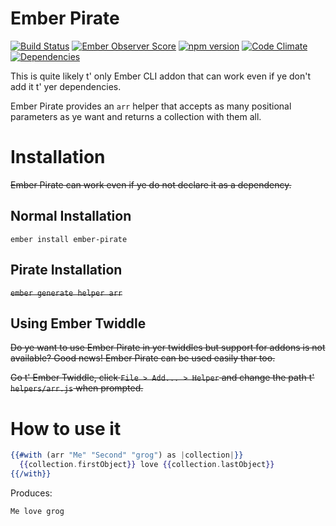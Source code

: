 # Ember Pirate
[![Build Status](https://travis-ci.org/Serabe/ember-pirate.svg?branch=master)](https://travis-ci.org/Serabe/ember-pirate)
[![Ember Observer Score](https://emberobserver.com/badges/ember-pirate.svg)](https://emberobserver.com/addons/ember-pirate)
[![npm version](https://badge.fury.io/js/ember-pirate.svg)](https://badge.fury.io/js/ember-pirate)
[![Code Climate](https://codeclimate.com/github/Serabe/ember-pirate/badges/gpa.svg)](https://codeclimate.com/github/Serabe/ember-pirate)
[![Dependencies](https://david-dm.org/serabe/ember-pirate.svg)](https://david-dm.org/serabe/ember-pirate)

This is quite likely t' only Ember CLI addon that can work even if ye don't
add it t' yer dependencies.

Ember Pirate provides an `arr` helper that accepts as many positional
parameters as ye want and returns a collection with them all.

# Installation

~~Ember Pirate can work even if ye do not declare it as a dependency.~~

## Normal Installation

`ember install ember-pirate`

## Pirate Installation

~~`ember generate helper arr`~~

## Using Ember Twiddle

~~Do ye want to use Ember Pirate in yer twiddles but support for addons is not
available? Good news! Ember Pirate can be used easily thar too.~~

~~Go t' Ember Twiddle, click `File > Add... > Helper` and change the path t'
`helpers/arr.js` when prompted.~~

# How to use it

```hbs
{{#with (arr "Me" "Second" "grog") as |collection|}}
  {{collection.firstObject}} love {{collection.lastObject}}
{{/with}}
```

Produces:

```
Me love grog
```

